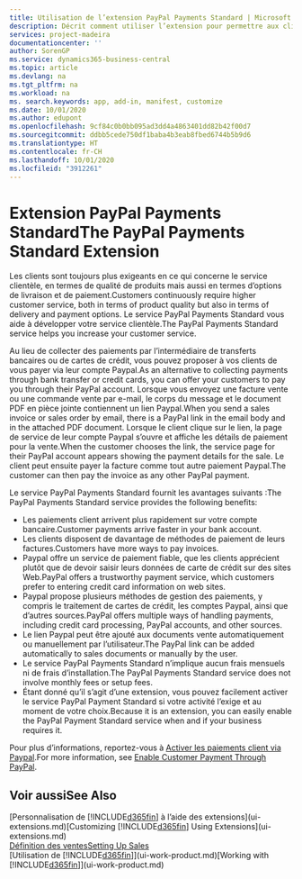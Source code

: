 ```yaml
---
title: Utilisation de l’extension PayPal Payments Standard | Microsoft Docs
description: Décrit comment utiliser l’extension pour permettre aux clients d’effectuer des paiements avec Paypal.
services: project-madeira
documentationcenter: ''
author: SorenGP
ms.service: dynamics365-business-central
ms.topic: article
ms.devlang: na
ms.tgt_pltfrm: na
ms.workload: na
ms. search.keywords: app, add-in, manifest, customize
ms.date: 10/01/2020
ms.author: edupont
ms.openlocfilehash: 9cf84c0b0bb095ad3dd4a4863401dd82b42f00d7
ms.sourcegitcommit: ddbb5cede750df1baba4b3eab8fbed6744b5b9d6
ms.translationtype: HT
ms.contentlocale: fr-CH
ms.lasthandoff: 10/01/2020
ms.locfileid: "3912261"
---
```

# <a name="the-paypal-payments-standard-extension"></a><span data-ttu-id="5f3f2-103">Extension PayPal Payments Standard</span><span class="sxs-lookup"><span data-stu-id="5f3f2-103">The PayPal Payments Standard Extension</span></span>
<span data-ttu-id="5f3f2-104">Les clients sont toujours plus exigeants en ce qui concerne le service clientèle, en termes de qualité de produits mais aussi en termes d’options de livraison et de paiement.</span><span class="sxs-lookup"><span data-stu-id="5f3f2-104">Customers continuously require higher customer service, both in terms of product quality but also in terms of delivery and payment options.</span></span> <span data-ttu-id="5f3f2-105">Le service PayPal Payments Standard vous aide à développer votre service clientèle.</span><span class="sxs-lookup"><span data-stu-id="5f3f2-105">The PayPal Payments Standard service helps you increase your customer service.</span></span>

<span data-ttu-id="5f3f2-106">Au lieu de collecter des paiements par l’intermédiaire de transferts bancaires ou de cartes de crédit, vous pouvez proposer à vos clients de vous payer via leur compte Paypal.</span><span class="sxs-lookup"><span data-stu-id="5f3f2-106">As an alternative to collecting payments through bank transfer or credit cards, you can offer your customers to pay you through their PayPal account.</span></span> <span data-ttu-id="5f3f2-107">Lorsque vous envoyez une facture vente ou une commande vente par e-mail, le corps du message et le document PDF en pièce jointe contiennent un lien Paypal.</span><span class="sxs-lookup"><span data-stu-id="5f3f2-107">When you send a sales invoice or sales order by email, there is a PayPal link in the email body and in the attached PDF document.</span></span> <span data-ttu-id="5f3f2-108">Lorsque le client clique sur le lien, la page de service de leur compte Paypal s’ouvre et affiche les détails de paiement pour la vente.</span><span class="sxs-lookup"><span data-stu-id="5f3f2-108">When the customer chooses the link, the service page for their PayPal account appears showing the payment details for the sale.</span></span> <span data-ttu-id="5f3f2-109">Le client peut ensuite payer la facture comme tout autre paiement Paypal.</span><span class="sxs-lookup"><span data-stu-id="5f3f2-109">The customer can then pay the invoice as any other PayPal payment.</span></span>

<span data-ttu-id="5f3f2-110">Le service PayPal Payments Standard fournit les avantages suivants :</span><span class="sxs-lookup"><span data-stu-id="5f3f2-110">The PayPal Payments Standard service provides the following benefits:</span></span>

* <span data-ttu-id="5f3f2-111">Les paiements client arrivent plus rapidement sur votre compte bancaire.</span><span class="sxs-lookup"><span data-stu-id="5f3f2-111">Customer payments arrive faster in your bank account.</span></span>
* <span data-ttu-id="5f3f2-112">Les clients disposent de davantage de méthodes de paiement de leurs factures.</span><span class="sxs-lookup"><span data-stu-id="5f3f2-112">Customers have more ways to pay invoices.</span></span>
* <span data-ttu-id="5f3f2-113">Paypal offre un service de paiement fiable, que les clients apprécient plutôt que de devoir saisir leurs données de carte de crédit sur des sites Web.</span><span class="sxs-lookup"><span data-stu-id="5f3f2-113">PayPal offers a trustworthy payment service, which customers prefer to entering credit card information on web sites.</span></span>
* <span data-ttu-id="5f3f2-114">Paypal propose plusieurs méthodes de gestion des paiements, y compris le traitement de cartes de crédit, les comptes Paypal, ainsi que d’autres sources.</span><span class="sxs-lookup"><span data-stu-id="5f3f2-114">PayPal offers multiple ways of handling payments, including credit card processing, PayPal accounts, and other sources.</span></span>
* <span data-ttu-id="5f3f2-115">Le lien Paypal peut être ajouté aux documents vente automatiquement ou manuellement par l’utilisateur.</span><span class="sxs-lookup"><span data-stu-id="5f3f2-115">The PayPal link can be added automatically to sales documents or manually by the user.</span></span>
* <span data-ttu-id="5f3f2-116">Le service PayPal Payments Standard n’implique aucun frais mensuels ni de frais d’installation.</span><span class="sxs-lookup"><span data-stu-id="5f3f2-116">The PayPal Payments Standard service does not involve monthly fees or setup fees.</span></span>
* <span data-ttu-id="5f3f2-117">Étant donné qu’il s’agit d’une extension, vous pouvez facilement activer le service PayPal Payment Standard si votre activité l’exige et au moment de votre choix.</span><span class="sxs-lookup"><span data-stu-id="5f3f2-117">Because it is an extension, you can easily enable the PayPal Payment Standard service when and if your business requires it.</span></span>  

<span data-ttu-id="5f3f2-118">Pour plus d’informations, reportez-vous à [Activer les paiements client via Paypal](sales-how-enable-payment-service-extensions.md).</span><span class="sxs-lookup"><span data-stu-id="5f3f2-118">For more information, see [Enable Customer Payment Through PayPal](sales-how-enable-payment-service-extensions.md).</span></span>

## <a name="see-also"></a><span data-ttu-id="5f3f2-119">Voir aussi</span><span class="sxs-lookup"><span data-stu-id="5f3f2-119">See Also</span></span>
<span data-ttu-id="5f3f2-120">[Personnalisation de [!INCLUDE[d365fin](includes/d365fin_md.md)] à l’aide des extensions](ui-extensions.md)</span><span class="sxs-lookup"><span data-stu-id="5f3f2-120">[Customizing [!INCLUDE[d365fin](includes/d365fin_md.md)] Using Extensions](ui-extensions.md)</span></span>  
[<span data-ttu-id="5f3f2-121">Définition des ventes</span><span class="sxs-lookup"><span data-stu-id="5f3f2-121">Setting Up Sales</span></span>](sales-setup-sales.md)  
<span data-ttu-id="5f3f2-122">[Utilisation de [!INCLUDE[d365fin](includes/d365fin_md.md)]](ui-work-product.md)</span><span class="sxs-lookup"><span data-stu-id="5f3f2-122">[Working with [!INCLUDE[d365fin](includes/d365fin_md.md)]](ui-work-product.md)</span></span>
